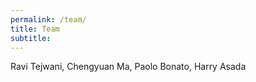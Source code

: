 ```yaml
---
permalink: /team/
title: Team
subtitle: 
---
```


Ravi Tejwani,
Chengyuan Ma,
Paolo Bonato,
Harry Asada